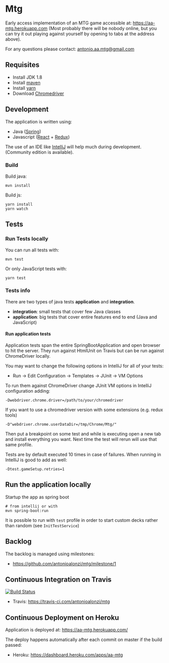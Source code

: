# Mtg

Early access implementation of an MTG game accessible at: https://aa-mtg.herokuapp.com
(Most probably there will be nobody online, but you can try it out playing against yourself by opening to tabs at the address above). 

For any questions please contact: antonio.aa.mtg@gmail.com


## Requisites

 * Install JDK 1.8
 * Install [maven](https://maven.apache.org/download.cgi)
 * Install [yarn](https://yarnpkg.com/lang/en/docs/install)
 * Download [Chromedriver](https://chromedriver.chromium.org/downloads)


## Development

The application is written using:
 * Java ([Spring](https://spring.io/))
 * Javascript ([React](https://reactjs.org/) + [Redux](https://redux.js.org/))

The use of an IDE like [IntelliJ](https://www.jetbrains.com/idea/download/#section=mac) will help much during development.
(Community edition is available).

### Build

Build java:

    mvn install
    
Build js:

    yarn install
    yarn watch


## Tests

### Run Tests locally

You can run all tests with:

    mvn test
    
Or only JavaScript tests with:

    yarn test 

### Tests info

There are two types of java tests **application** and **integration**.

 * **integration**: small tests that cover few Java classes
 * **application**: big tests that cover entire features end to end (Java and JavaScript)

#### Run application tests

Application tests span the entire SpringBootApplication and open browser to hit the server.
They run against HtmlUnit on Travis but can be run against ChromeDriver locally.

You may want to change the following options in IntelliJ for all of your tests:
 - Run -> Edit Configuration -> Templates -> JUnit -> VM Options

To run them against ChromeDriver change JUnit VM options in IntelliJ configuration adding:

    -Dwebdriver.chrome.driver=/path/to/your/chromedriver

If you want to use a chromedriver version with some extensions (e.g. redux tools)

    -D"webdriver.chrome.userDataDir=/tmp/Chrome/Mtg/"

Then put a breakpoint on some test and while is executing open a new tab and install everything you want.
Next time the test will rerun will use that same profile.

Tests are by default executed 10 times in case of failures.
When running in IntelliJ is good to add as well:

    -Dtest.gameSetup.retries=1 


## Run the application locally

Startup the app as spring boot

    # from intellij or with
    mvn spring-boot:run

It is possible to run with `test` profile in order to start custom decks rather than random (see `InitTestService`)


## Backlog

The backlog is managed using milestones:

 - https://github.com/antonioalonzi/mtg/milestone/1


## Continuous Integration on Travis

[![Build Status](https://travis-ci.com/antonioalonzi/mtg.svg?branch=master)](https://travis-ci.com/antonioalonzi/mtg)

 * Travis: https://travis-ci.com/antonioalonzi/mtg

## Continuous Deployment on Heroku

Application is deployed at: https://aa-mtg.herokuapp.com/

The deploy happens automatically after each commit on master if the build passed:
 * Heroku: https://dashboard.heroku.com/apps/aa-mtg
 
